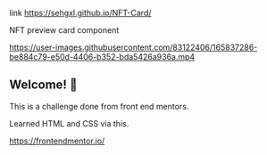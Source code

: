 link https://sehgxl.github.io/NFT-Card/

NFT preview card component



https://user-images.githubusercontent.com/83122406/165837286-be884c79-e50d-4406-b352-bda5426a936a.mp4



## Welcome! 👋

This is a challenge done from front end mentors.

Learned HTML and CSS via this.

https://frontendmentor.io/
